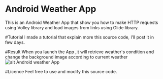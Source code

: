 # Android Weather App
This is an Android Weather App that show you how to make HTTP requests using Volley library and load images from links using Glide library.

#Tutorial
I made a tutorial that explain more this source code, I'll post it in few days.

#Result
When you launch the App ,it will retrieve weather's condition and change the background image according to current weather
![alt Android weather App](https://marwendoukh.files.wordpress.com/2017/01/android-weather-app.png?w=377&h=670)

#Licence
Feel free to use and modify this source code. 


